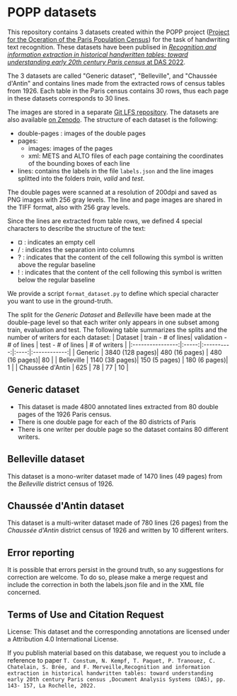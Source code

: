 # POPP datasets

This repository contains 3 datasets created within the POPP project ([Project for the Oceration of the Paris Population Census](https://popp.hypotheses.org/#ancre2)) for the task of handwriting text recognition.
These datasets have been publised in [*Recognition and information extraction in historical handwritten tables: toward understanding early 20th century Paris census* at DAS 2022](https://link.springer.com/chapter/10.1007/978-3-031-06555-2_10).

The 3 datasets are called "Generic dataset", "Belleville", and "Chaussée d'Antin" and contains lines made from the extracted rows of census tables from 1926. Each table in the Paris census contains 30 rows, thus each page in these datasets corresponds to 30 lines.

The images are stored in a separate [Git LFS repository](https://git.litislab.fr/tconstum/popp-datasets). The datasets are also available [on Zenodo](https://zenodo.org/record/6581158).
The structure of each dataset is the following:
- double-pages : images of the double pages
- pages:
  - images: images of the pages
  - xml: METS and ALTO files of each page containing the coordinates of the bounding boxes of each line
- lines: contains the labels in the file ```labels.json``` and the line images splitted into the folders *train*, *valid* and *test*.

The double pages were scanned at a resolution of 200dpi and saved as PNG images with 256 gray levels.
The line and page images are shared in the TIFF format, also with 256 gray levels.

Since the lines are extracted from table rows, we defined 4 special characters to describe the structure of the text:
- ¤ : indicates an empty cell
- / : indicates the separation into columns
- ? : indicates that the content of the cell following this symbol is written above the regular baseline
- ! : indicates that the content of the cell following this symbol is written below the regular baseline

We provide a script ```format_dataset.py``` to define which special character you want to use in the ground-truth.


The split for the *Generic Dataset* and *Belleville* have been made at the double-page level so that each writer only appears in one subset among train, evaluation and test. The following table summarizes the splits and the number of writers for each dataset:
|      Dataset     | train - # of lines| validation - # of lines | test - # of lines | # of writers |
|:----------------:|:-----:|:----------:|:----:|:------------:|
|      Generic     |  3840 (128 pages)|     480 (16 pages)   |  480  (16 pages)|      80      |
|    Belleville    |  1140 (38 pages)|     150 (5 pages)  |  180 (6 pages)|       1      |
| Chaussée d'Antin |  625  |     78     |  77  |      10      |
## Generic dataset

- This dataset is made 4800 annotated lines extracted from 80 double pages of the 1926 Paris census.
- There is one double page for each of the 80 districts of Paris
- There is one writer per double page so the dataset contains 80 different writers.

## Belleville dataset

This dataset is a mono-writer dataset made of 1470 lines (49 pages) from the *Belleville* district census of 1926.

## Chaussée d'Antin dataset

This dataset is a multi-writer dataset made of 780 lines (26 pages) from the *Chaussée d'Antin* district census of 1926 and written by 10 different writers.

## Error reporting

It is possible that errors persist in the ground truth, so any suggestions for correction are welcome. To do so, please make a merge request and include the correction in both the labels.json file and in the XML file concerned.

## Terms of Use and Citation Request
License: This dataset and the corresponding annotations are licensed under a Attribution 4.0 International License.

If you publish material based on this database, we request you to include a reference to paper `T. Constum, N. Kempf, T. Paquet, P. Tranouez, C. Chatelain, S. Brée, and F. Merveille,Recognition and information extraction in historical handwritten tables: toward understanding early 20th century Paris census ,Document Analysis Systems (DAS), pp. 143- 157, La Rochelle, 2022.`
